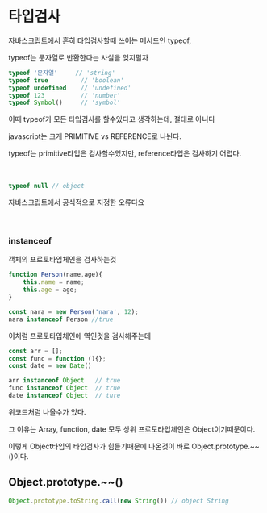 # 타입검사

자바스크립트에서 흔히 타입검사할때 쓰이는 메서드인 typeof, 

typeof는 문자열로 반환한다는 사실을 잊지말자

```javascript
typeof '문자열'     // 'string'
typeof true         // 'boolean'
typeof undefined    // 'undefined'
typeof 123          // 'number'
typeof Symbol()     // 'symbol' 
```

이때 typeof가 모든 타입검사를 할수있다고 생각하는데, 절대로 아니다

javascript는 크게 PRIMITIVE vs REFERENCE로 나뉜다.

typeof는 primitive타입은 검사할수있지만, reference타입은 검사하기 어렵다.
<br><br><br>

```javascript
typeof null // object
```
자바스크립트에서 공식적으로 지정한 오류다요
<br><br><br>

### instanceof
객체의 프로토타입체인을 검사하는것

```javascript
function Person(name,age){
    this.name = name;
    this.age = age;
}

const nara = new Person('nara', 12);
nara instanceof Person //true
```
이처럼 프로토타입체인에 역인것을 검사해주는데

```javascript
const arr = [];
const func = function (){};
const date = new Date()

arr instanceof Object   // true
func instanceof Object  // true
date instanceof Object  // ture
```

위코드처럼 나올수가 있다.

그 이유는 Array, function, date 모두 상위 프로토타입체인은 Object이기때문이다.

이렇게 Object타입의 타입검사가 힘들기때문에 나온것이 바로
Object.prototype.~~()이다.

## Object.prototype.~~()

```javascript
Object.prototype.toString.call(new String()) // object String
```
